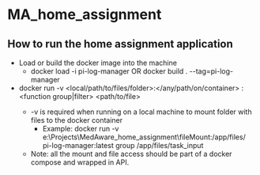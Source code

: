 # MA_home_assignment

## How to run the home assignment application

-   Load or build the docker image into the machine
    -   docker load -i pi-log-manager OR docker build . --tag=pi-log-manager
-   docker run -v <local/path/to/files/folder>:</any/path/on/container> <image-name>:<image-tag> <function group|filter> <path/to/file>
    -   -v is required when running on a local machine to mount folder with files to the docker container
        -   Example: docker run -v e:\Projects\MedAware_home_assignment\fileMount:/app/files/ pi-log-manager:latest group /app/files/task_input
    -   Note: all the mount and file access should be part of a docker compose and wrapped in API.
